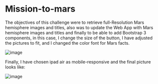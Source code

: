 # Mission-to-mars

The objectives of this challenge were to retrieve full-Resolution Mars hemisphere images and titles, also was to update the Web App with Mars hemisphere images and titles and finally to be able to add Bootstrap 3 components, in this case, I change the size of the button, I have adjusted the pictures to fit, and I changed the color font for Mars facts.

![image](https://user-images.githubusercontent.com/95872614/158081296-a67edbc0-45e1-455d-a8d9-dd7f0376c2c7.png)

Finally, I have chosen ipad air as mobile-responsive and the final picture looks like:

![image](https://user-images.githubusercontent.com/95872614/158081300-2e01fe1d-adb9-472f-926d-ea6a1cc4f0ce.png)
